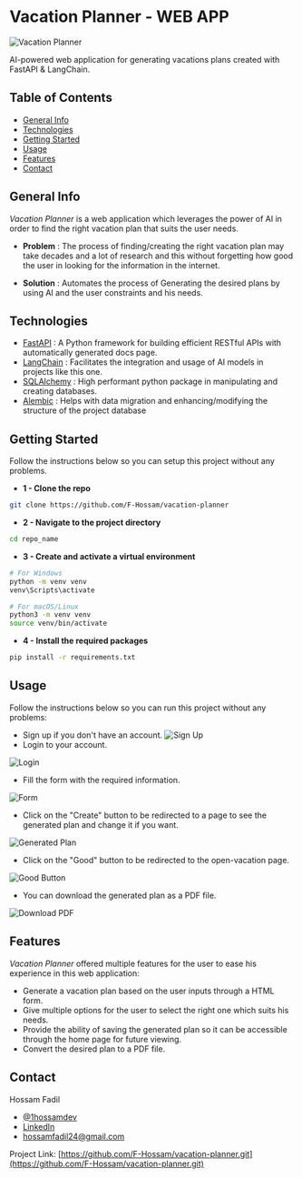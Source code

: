 # Vacation Planner - WEB APP

![Vacation Planner](/git%20images/github%20banner.png)

AI-powered web application for generating vacations plans created with FastAPI & LangChain.

## Table of Contents

- [General Info](#general-info)
- [Technologies](#technologies)
- [Getting Started](#getting-started)
- [Usage](#usage)
- [Features](#features)
- [Contact](#contact)

## General Info

*Vacation Planner* is a web application which leverages the power of AI in order to find the right vacation plan that suits the user needs.

- **Problem** : The process of finding/creating the right vacation plan may take decades and a lot of research and this without forgetting how good the user in looking for the information in the internet.

- **Solution** : Automates the process of Generating the desired plans by using AI and the user constraints and his needs.

## Technologies

- [FastAPI](https://fastapi.tiangolo.com/) : A Python framework for building efficient RESTful APIs with automatically generated docs page.
- [LangChain](https://www.langchain.com/) : Facilitates the integration and usage of AI models in projects like this one.
- [SQLAlchemy](https://www.sqlalchemy.org/) : High performant python package in manipulating and creating databases.
- [Alembic](https://alembic.sqlalchemy.org/en/latest/) : Helps with data migration and enhancing/modifying the structure of the project database

## Getting Started

Follow the instructions below so you can setup this project without any problems.

- **1 - Clone the repo**
```bash
git clone https://github.com/F-Hossam/vacation-planner
```

- **2 - Navigate to the project directory**
```bash
cd repo_name
```

- **3 - Create and activate a virtual environment**
```bash
# For Windows
python -m venv venv
venv\Scripts\activate

# For macOS/Linux
python3 -m venv venv
source venv/bin/activate
```

- **4 - Install the required packages**
```bash
pip install -r requirements.txt
```

## Usage

Follow the instructions below so you can run this project without any problems:

- Sign up if you don't have an account.
![Sign Up](/git%20images/)
- Login to your account.

![Login](/git%20images/login.png)
- Fill the form with the required information.

![Form](/git%20images/new%20vacation.png)
- Click on the "Create" button to be redirected to a page to see the generated plan and change it if you want.

![Generated Plan](/git%20images/agent%20response.png)
- Click on the "Good" button to be redirected to the open-vacation page.

![Good Button](/git%20images/open%20vacation.png)
- You can download the generated plan as a PDF file.

![Download PDF](/git%20images/pdf.png)

## Features

*Vacation Planner* offered multiple features for the user to ease his experience in this web application:

- Generate a vacation plan based on the user inputs through a HTML form.
- Give multiple options for the user to select the right one which suits his needs.
- Provide the ability of saving the generated plan so it can be accessible through the home page for future viewing.
- Convert the desired plan to a PDF file.

## Contact

Hossam Fadil 

- [@1hossamdev](https://twitter.com/1hossamdev)
- [LinkedIn](https://www.linkedin.com/in/hossam-fadil)
- hossamfadil24@gmail.com

Project Link: [https://github.com/F-Hossam/vacation-planner.git](https://github.com/F-Hossam/vacation-planner.git)